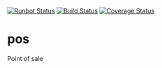 [![Runbot Status](https://runbot.odoo-community.org/runbot/badge/flat/184/13.0.svg)](https://runbot.odoo-community.org/runbot/repo/github-com-oca-pos-184)
[![Build Status](https://travis-ci.org/OCA/pos.svg?branch=13.0)](https://travis-ci.org/OCA/pos)
[![Coverage Status](https://coveralls.io/repos/OCA/pos/badge.png?branch=13.0)](https://coveralls.io/r/OCA/pos?branch=13.0)

pos
===

Point of sale

